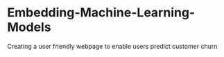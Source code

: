 # Embedding-Machine-Learning-Models
Creating a user friendly webpage to enable users predict customer churn
